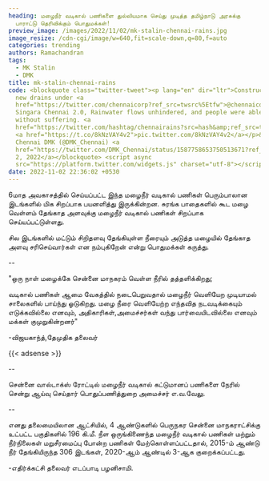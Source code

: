 ```yaml
---
heading: மழைநீர் வடிகால் பணிகளை துல்லியமாக செய்து முடித்த தமிழ்நாடு அரசுக்கு
  பாராட்டு தெரிவிக்கும் பொதுமக்கள்!
preview_image: /images/2022/11/02/mk-stalin-chennai-rains.jpg
image_resize: /cdn-cgi/image/w=640,fit=scale-down,q=80,f=auto
categories: trending
authors: Ramachandran
tags:
  - MK Stalin
  - DMK
title: mk-stalin-chennai-rains
code: <blockquote class="twitter-tweet"><p lang="en" dir="ltr">Construction of
  new drains under <a
  href="https://twitter.com/chennaicorp?ref_src=twsrc%5Etfw">@chennaicorp</a>
  Singara Chennai 2.0, Rainwater flows unhindered, and people were able to go
  without suffering. <a
  href="https://twitter.com/hashtag/chennairains?src=hash&amp;ref_src=twsrc%5Etfw">#chennairains</a>
  <a href="https://t.co/8kNzVAY4v2">pic.twitter.com/8kNzVAY4v2</a></p>&mdash;
  Chennai DMK (@DMK_Chennai) <a
  href="https://twitter.com/DMK_Chennai/status/1587758653750513671?ref_src=twsrc%5Etfw">November
  2, 2022</a></blockquote> <script async
  src="https://platform.twitter.com/widgets.js" charset="utf-8"></script>
date: 2022-11-02 22:36:02 +0530
---
```



6மாத அவகாசத்தில் செய்யப்பட்ட இந்த மழைநீர் வடிகால் பணிகள் பெரும்பாலான இடங்களில் மிக சிறப்பாக பயனளித்து இருக்கின்றன. சுரங்க பாதைகளில் கூட மழை வெள்ளம் தேங்காத அளவுக்கு மழைநீர் வடிகால் பணிகள் சிறப்பாக செய்யப்பட்டுள்ளது.

சில இடங்களில் மட்டும் சிறிதளவு தேங்கியுள்ள நீரையும் அடுத்த மழையில் தேங்காத அளவு சரிசெய்வார்கள் என நம்புகிறேன் என்று பொதுமக்கள் கருத்து.

\--

"ஒரு நாள் மழைக்கே சென்னை மாநகரம் வெள்ள நீரில் தத்தளிக்கிறது;

வடிகால் பணிகள் ஆமை வேகத்தில் நடைபெறுவதால் மழைநீர் வெளியேற முடியாமல் சாலைகளில் பாய்ந்து ஓடுகிறது. மழை நீரை வெளியேற்ற எந்தவித நடவடிக்கையும் எடுக்கவில்லை எனவும், அதிகாரிகள்,அமைச்சர்கள் வந்து பார்வையிடவில்லை எனவும் மக்கள் குமுறுகின்றனர்"

\-விஜயகாந்த்,தேமுதிக தலைவர்

{{< adsense >}}

\--

சென்னை வால்டாக்ஸ் ரோட்டில் மழைநீர் வடிகால் கட்டுமானப் பணிகளை நேரில் சென்று ஆய்வு செய்தார் பொதுப்பணித்துறை அமைச்சர் எ.வ.வேலு. 

\--

எனது தலைமையிலான ஆட்சியில், 4 ஆண்டுகளில் பெருநகர சென்னை மாநகராட்சிக்கு உட்பட்ட பகுதிகளில் 196 கி.மீ. நீள ஒருங்கிணைந்த மழைநீர் வடிகால் பணிகள் மற்றும் நீர்நிலைகள் மறுசீரமைப்பு போன்ற பணிகள் மேற்கொள்ளப்பட்டதால், 2015-ம் ஆண்டு நீர் தேங்கியிருந்த 306 இடங்கள், 2020-ஆம் ஆண்டில் 3-ஆக குறைக்கப்பட்டது.

\-எதிர்க்கட்சி தலைவர் எடப்பாடி பழனிசாமி.